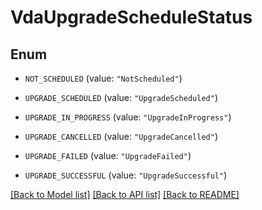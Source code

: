 # VdaUpgradeScheduleStatus

## Enum


* `NOT_SCHEDULED` (value: `"NotScheduled"`)

* `UPGRADE_SCHEDULED` (value: `"UpgradeScheduled"`)

* `UPGRADE_IN_PROGRESS` (value: `"UpgradeInProgress"`)

* `UPGRADE_CANCELLED` (value: `"UpgradeCancelled"`)

* `UPGRADE_FAILED` (value: `"UpgradeFailed"`)

* `UPGRADE_SUCCESSFUL` (value: `"UpgradeSuccessful"`)


[[Back to Model list]](../README.md#documentation-for-models) [[Back to API list]](../README.md#documentation-for-api-endpoints) [[Back to README]](../README.md)


